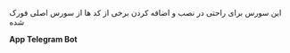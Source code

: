 این سورس برای راحتی در نصب و اضافه کردن برخی از کد ها از سورس اصلی فورک شده




<b>App Telegram Bot</b>
